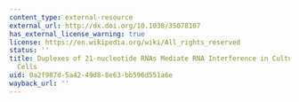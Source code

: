 ```yaml
---
content_type: external-resource
external_url: http://dx.doi.org/10.1038/35078107
has_external_license_warning: true
license: https://en.wikipedia.org/wiki/All_rights_reserved
status: ''
title: Duplexes of 21-nucleotide RNAs Mediate RNA Interference in Cultured Mammalian
  Cells
uid: 0a2f987d-5a42-49d8-8e63-bb596d551a6e
wayback_url: ''
---
```

